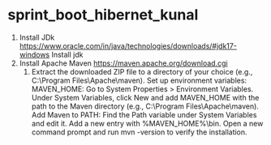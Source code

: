 # sprint_boot_hibernet_kunal
1. Install JDk
    https://www.oracle.com/in/java/technologies/downloads/#jdk17-windows
    Install jdk
2. Install Apache Maven
    https://maven.apache.org/download.cgi
    1. Extract the downloaded ZIP file to a directory of your choice (e.g., C:\Program Files\Apache\maven).
        Set up environment variables:
        MAVEN_HOME:
            Go to System Properties > Environment Variables.
            Under System Variables, click New and add MAVEN_HOME with the path to the Maven directory (e.g., C:\Program Files\Apache\maven). 
        Add Maven to PATH:
            Find the Path variable under System Variables and edit it.
            Add a new entry with %MAVEN_HOME%\bin.
            Open a new command prompt and run mvn -version to verify the installation.
